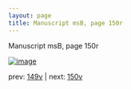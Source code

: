 ```yaml
---
layout: page
title: Manuscript msB, page 150r
---
```


Manuscript msB, page 150r

[![image](http://www.homermultitext.org/iipsrv?OBJ=IIP,1.0&FIF=/project/homer/pyramidal/deepzoom/hmt/vbbifolio/v1/vb_149v_150r.tif&WID=100&CVT=JPEG)](http://www.homermultitext.org/ict2/?urn=urn:cite2:hmt:vbbifolio.v1:vb_149v_150r)

prev:  [149v](../149v) | next:  [150v](../150v)

